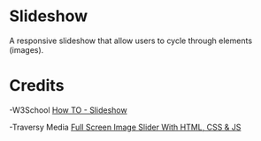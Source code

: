 # Slideshow

A responsive slideshow that allow users to cycle through elements (images).

# Credits

-W3School [How TO - Slideshow](https://www.w3schools.com/howto/howto_js_slideshow.asp)

-Traversy Media [Full Screen Image Slider With HTML, CSS & JS](https://youtu.be/7ZO2RTMNSAY)
